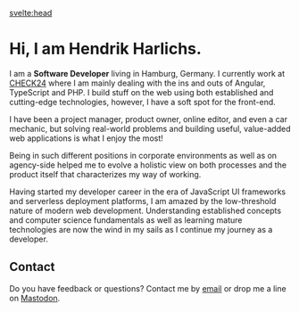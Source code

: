 <script>
	import { siteTitle } from '$config';
	import { description } from '$data';
</script>

<svelte:head>

<title>Home | { siteTitle }</title>
<meta data-key="description" name="description" content={description} />
<meta property="og:type" content="article" />
<meta property="og:title" content="Home" />
<meta property="og:description" content={description} />
<meta name="twitter:title" content="Home" />
<meta name="twitter:description" content={description} />
</svelte:head>

# Hi, I am Hendrik Harlichs.

I am a **Software Developer** living in Hamburg, Germany. I currently work at [CHECK24](https://jobs.check24.de/) where I am mainly dealing with the ins and outs of Angular, TypeScript and PHP. I build stuff on the web using both established and cutting-edge technologies, however, I have a soft spot for the front-end.

I have been a project manager, product owner, online editor, and even a car mechanic, but solving real-world problems and building useful, value-added web applications is what I enjoy the most!

Being in such different positions in corporate environments as well as on agency-side helped me to evolve a holistic view on both processes and the product itself that characterizes my way of working.

Having started my developer career in the era of JavaScript UI frameworks and serverless deployment platforms, I am amazed by the low-threshold nature of modern web development. Understanding established concepts and computer science fundamentals as well as learning mature technologies are now the wind in my sails as I continue my journey as a developer.

## Contact

Do you have feedback or questions? Contact me by [email](mailto:hi@hendrikharlichs.de) or drop me a line on [Mastodon](https://mas.to/@hendrik).
